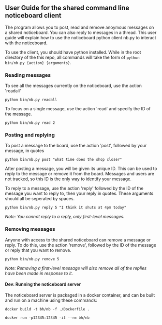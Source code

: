 ## User Guide for the shared command line noticeboard client

The program allows you to post, read and remove anoymous messages on a shared noticeboard. You can also reply to messages in a thread. This user guide will explain how to use the noticeboard python client nb.py to interact with the noticeboard.

To use the client, you should have python installed. While in the root directory of the this repo, all commands will take the form of `python bin/nb.py {action} {arguments}`.

### Reading messages

To see all the messages currently on the noticeboard, use the action 'readall'

`python bin/nb.py readall`

To focus on a single message, use the action 'read' and specify the ID of the message.

`python bin/nb.py read 2`

### Posting and replying

To post a message to the board, use the action 'post', followed by your message, in quotes

`python bin/nb.py post "what time does the shop close?"`

After posting a message, you will be given its unique ID. This can be used to reply to the message or remove it from the board. Messages and users are not tracked, so this ID is the only way to identify your message.

To reply to a message, use the action 'reply' followed by the ID of the message you want to reply to, then your reply in quotes. These arguments should all be seperated by spaces.

`python bin/nb.py reply 5 "I think it shuts at 4pm today"`

*Note: You cannot reply to a reply, only first-level messages.*

### Removing messages

Anyone with access to the shared noticeboard can remove a message or reply. To do this, use the action 'remove', followed by the ID of the message or reply that you want to remove.

`python bin/nb.py remove 5`

*Note: Removing a first-level message will also remove all of the replies have been made in response to it.*

#### Dev: Running the noticeboard server

The noticeboard server is packaged in a docker container, and can be built and run on a machine using these commands:

`docker build -t bh/nb -f ./Dockerfile .`

`docker run -p12345:12345 -it --rm bh/nb`
